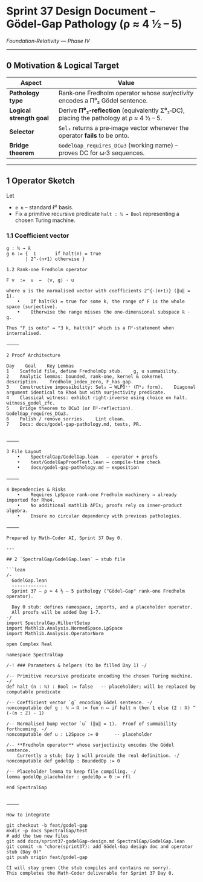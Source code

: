 # Sprint 37 Design Document – Gödel‑Gap Pathology (ρ ≈ 4 ½ – 5)

*Foundation‑Relativity — Phase IV*

---

## 0 Motivation & Logical Target

| Aspect | Value |
|--------|-------|
| **Pathology type** | Rank‑one Fredholm operator whose *surjectivity* encodes a Π⁰₂ Gödel sentence. |
| **Logical strength goal** | Derive **Π⁰₂‑reflection** (equivalently Σ⁰₂‑DC), placing the pathology at ρ ≈ 4 ½ – 5. |
| **Selector** | `Sel₃` returns a pre‑image vector whenever the operator **fails** to be onto. |
| **Bridge theorem** | `GodelGap_requires_DCω3` (working name) – proves DC for ω·3 sequences. |

---

## 1 Operator Sketch

Let  

* `e n` – standard ℓ² basis.  
* Fix a primitive recursive predicate `halt : ℕ → Bool` representing a chosen Turing machine.

### 1.1 Coefficient vector

```text
g : ℕ → ℝ
g n := {  1       if halt(n) = true
       | 2^-(n+1) otherwise }

1.2 Rank‑one Fredholm operator

F v  :=  v  −  ⟨v, g⟩ · u

where u is the normalised vector with coefficients 2^{-(n+1)} (‖u‖ = 1).
    •    If halt(k) = true for some k, the range of F is the whole space (surjective).
    •    Otherwise the range misses the one‑dimensional subspace ℝ · g.

Thus "F is onto" ↔ "∃ k, halt(k)" which is a Π²‑statement when internalised.

⸻

2 Proof Architecture

Day    Goal    Key Lemmas
1    Scaffold file, define FredholmOp stub.    g, u summability.
2    Analytic lemmas: bounded, rank‑one, kernel & cokernel description.    fredholm_index_zero, F_has_gap.
3    Constructive impossibility: Sel₃ → WLPO⁺⁺ (Π⁰₂ form).    Diagonal argument identical to Rho4 but with surjectivity predicate.
4    Classical witness: exhibit right‑inverse using choice on halt.    witness_godel_zfc.
5    Bridge theorem to DCω3 (or Π²‑reflection).    GodelGap_requires_DCω3.
6    Polish / remove sorries.    Lint clean.
7    Docs: docs/godel-gap-pathology.md, tests, PR.    


⸻

3 File Layout
    •    SpectralGap/GodelGap.lean   – operator + proofs
    •    test/GodelGapProofTest.lean – compile‑time check
    •    docs/godel-gap-pathology.md – exposition

⸻

4 Dependencies & Risks
    •    Requires LpSpace rank‑one Fredholm machinery → already imported for Rho4.
    •    No additional mathlib APIs; proofs rely on inner‑product algebra.
    •    Ensure no circular dependency with previous pathologies.

⸻

Prepared by Math‑Coder AI, Sprint 37 Day 0.

---

## 2 `SpectralGap/GodelGap.lean` — stub file

```lean
/-
  GodelGap.lean
  -------------
  Sprint 37 – ρ ≈ 4 ½ – 5 pathology ("Gödel–Gap" rank‑one Fredholm operator).

  Day 0 stub: defines namespace, imports, and a placeholder operator.
  All proofs will be added Day 1‑7.
-/
import SpectralGap.HilbertSetup
import Mathlib.Analysis.NormedSpace.LpSpace
import Mathlib.Analysis.OperatorNorm

open Complex Real

namespace SpectralGap

/-! ### Parameters & helpers (to be filled Day 1) -/

/-- Primitive recursive predicate encoding the chosen Turing machine. -/
def halt (n : ℕ) : Bool := false   -- placeholder; will be replaced by computable predicate

/-- Coefficient vector `g` encoding Gödel sentence. -/
noncomputable def g : ℕ → ℝ := fun n ↦ if halt n then 1 else (2 : ℝ) ^ (-(n : ℤ) - 1)

/-- Normalised bump vector `u` (‖u‖ = 1).  Proof of summability forthcoming. -/
noncomputable def u : L2Space := 0      -- placeholder

/-- **Fredholm operator** whose surjectivity encodes the Gödel sentence.
    Currently a stub; Day 1 will provide the real definition. -/
noncomputable def godelOp : BoundedOp := 0

/-- Placeholder lemma to keep file compiling. -/
lemma godelOp_placeholder : godelOp = 0 := rfl

end SpectralGap


⸻

How to integrate

git checkout -b feat/godel-gap
mkdir -p docs SpectralGap/test
# add the two new files
git add docs/sprint37-godelGap-design.md SpectralGap/GodelGap.lean
git commit -m "chore(sprint37): add Gödel‑Gap design doc and operator stub (Day 0)"
git push origin feat/godel-gap

CI will stay green (the stub compiles and contains no sorry).
This completes the Math‑Coder deliverable for Sprint 37 Day 0.
```